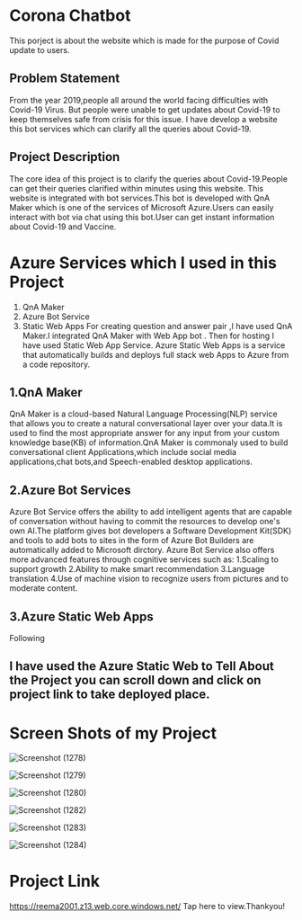 # Corona Chatbot

This porject is about the website which is made for the purpose of Covid update to users.
##  Problem Statement
From the year 2019,people all around the world facing difficulties with Covid-19 Virus. But people were unable to get updates about Covid-19 to keep themselves safe from crisis for this issue. I have develop a website this bot services which can clarify all the queries about Covid-19.
##  Project Description
The core idea of this project is to clarify the queries about Covid-19.People can get their queries clarified within minutes using this website. This website is integrated with bot services.This bot is developed with QnA Maker which is one of the services of Microsoft Azure.Users can easily interact with bot via chat using this bot.User can get instant information about Covid-19 and Vaccine.
# Azure Services which I used in this Project
1. QnA Maker
2. Azure Bot Service 
3. Static Web Apps 
For creating question and answer pair ,I have used QnA Maker.I integrated QnA Maker with Web App bot . Then for hosting I have used Static Web App Service. Azure Static Web Apps is a service that automatically builds and deploys full stack web Apps to Azure from a code repository.
##  1.QnA Maker
QnA Maker is a cloud-based Natural Language Processing(NLP) service that allows you to create a natural conversational layer over your data.It is used to find the most appropriate answer for any input from your custom knowledge base(KB) of information.QnA Maker is commonaly used to build conversational client Applications,which include social media applications,chat bots,and Speech-enabled desktop applications.
##  2.Azure Bot Services
Azure Bot Service offers the ability to add intelligent agents that are capable of conversation without having to commit the resources to develop one's own AI.The platform gives bot developers a Software Development Kit(SDK) and tools to add bots to sites in the form of Azure Bot Builders are automatically added to Microsoft dirctory.
Azure Bot Service also offers more advanced features through cognitive services such as:
1.Scaling to support growth
2.Ability to make smart recommendation
3.Language translation
4.Use of machine vision to recognize users from pictures and to moderate content.
##  3.Azure Static Web Apps
Following

 
##  I have used the Azure Static Web to Tell About the Project you can scroll down and click on project link to take deployed place.
 
# Screen Shots of my Project

![Screenshot (1278)](https://user-images.githubusercontent.com/98814220/154089870-23d1d03a-d350-4fb9-9582-0d7547bc6431.png)

![Screenshot (1279)](https://user-images.githubusercontent.com/98814220/154089949-40918bbf-9933-413e-b0df-7d2653fa9fdc.png)

![Screenshot (1280)](https://user-images.githubusercontent.com/98814220/154090003-9622f1bb-6264-4b1f-9581-0b4054de2719.png)

![Screenshot (1282)](https://user-images.githubusercontent.com/98814220/154092909-8d5934d0-cba7-4cc9-803d-244e2f2da589.png)

![Screenshot (1283)](https://user-images.githubusercontent.com/98814220/154092958-86071e68-4985-4211-8401-16f57df2ad84.png)

![Screenshot (1284)](https://user-images.githubusercontent.com/98814220/154092997-1095332c-7764-4f46-b38c-c3d50a4eac44.png)



# Project Link
https://reema2001.z13.web.core.windows.net/  Tap here to view.Thankyou!


